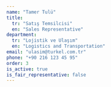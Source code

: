 ```yaml
---
name: "Tamer Tulü"
title:
  tr: "Satış Temsilcisi"
  en: "Sales Representative"
department:
  tr: "Lojistik ve Ulaşım"
  en: "Logistics and Transportation"
email: "ulasim@turkel.com.tr"
phone: "+90 216 123 45 95"
order: 3
is_active: true
is_fair_representative: false
---
```

